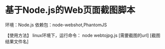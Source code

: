 # 基于Node.js的Web页面截图脚本
环境：Node.js
依赖包：node-webshot,PhantomJS

【使用方法】
linux环境下，运行命令：
node webtojpg.js [需要截图的url] [截图结果文件名]
